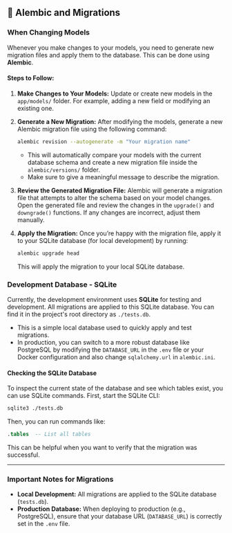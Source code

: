 
## 🔧 **Alembic and Migrations**

### When Changing Models

Whenever you make changes to your models, you need to generate new migration files and apply them to the database. This can be done using **Alembic**.

#### Steps to Follow:

1. **Make Changes to Your Models:**
   Update or create new models in the `app/models/` folder. For example, adding a new field or modifying an existing one.

2. **Generate a New Migration:**
   After modifying the models, generate a new Alembic migration file using the following command:

   ```bash
   alembic revision --autogenerate -m "Your migration name"
   ```

   - This will automatically compare your models with the current database schema and create a new migration file inside the `alembic/versions/` folder.
   - Make sure to give a meaningful message to describe the migration.

3. **Review the Generated Migration File:**
   Alembic will generate a migration file that attempts to alter the schema based on your model changes. Open the generated file and review the changes in the `upgrade()` and `downgrade()` functions. If any changes are incorrect, adjust them manually.

4. **Apply the Migration:**
   Once you’re happy with the migration file, apply it to your SQLite database (for local development) by running:

   ```bash
   alembic upgrade head
   ```

   This will apply the migration to your local SQLite database.


### **Development Database - SQLite**

Currently, the development environment uses **SQLite** for testing and development. All migrations are applied to this SQLite database. You can find it in the project's root directory as `./tests.db`.

- This is a simple local database used to quickly apply and test migrations.
- In production, you can switch to a more robust database like PostgreSQL by modifying the `DATABASE_URL` in the `.env` file or your Docker configuration and also change `sqlalchemy.url` in `alembic.ini`.

#### Checking the SQLite Database

To inspect the current state of the database and see which tables exist, you can use SQLite commands. First, start the SQLite CLI:

```bash
sqlite3 ./tests.db
```

Then, you can run commands like:

```sql
.tables  -- List all tables
```

This can be helpful when you want to verify that the migration was successful.

---

### **Important Notes for Migrations**

- **Local Development:** All migrations are applied to the SQLite database (`tests.db`).
- **Production Database:** When deploying to production (e.g., PostgreSQL), ensure that your database URL (`DATABASE_URL`) is correctly set in the `.env` file.
  